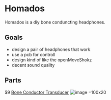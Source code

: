 # Homados

Homados is a diy bone conduncting headphones.

## Goals
- design a pair of headphones that work
- use a pcb for controll
- design kind of like the openMoveShokz
- decent sound quality

## Parts
$9 [Bone Conductor Transducer](https://www.adafruit.com/product/1674)
![image =100x20](https://github.com/user-attachments/assets/da4ee40c-9477-4df4-a603-699cd772bdd5)

